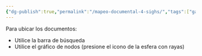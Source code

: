 ```yaml
---
{"dg-publish":true,"permalink":"/mapeo-documental-4-sighs/","tags":["gardenEntry"]}
---
```


Para ubicar los documentos:
- Utilice la barra de búsqueda 
- Utilice el gráfico de nodos (presione el icono de la esfera con rayas)